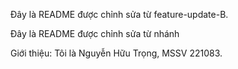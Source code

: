 
Đây là README được chỉnh sửa từ feature-update-B.

Đây là README được chỉnh sửa từ nhánh 


Giới thiệu: Tôi là Nguyễn Hữu Trọng, MSSV 221083.

